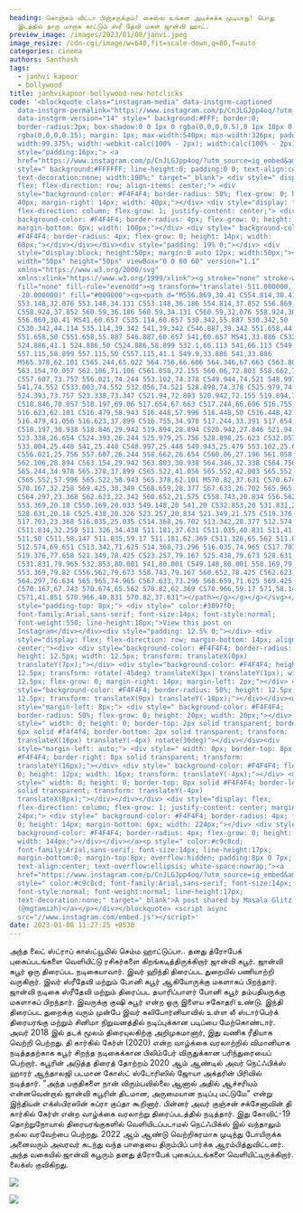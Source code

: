 ```yaml
---
heading: கொஞ்சம் விட்டா பிஞ்சுருக்கும்! சைஸ்ல உங்கள அடிச்சுக்க முடியாது! பொது
  இடத்தில் தாரு மாறாக காட்டும் ஸ்ரீ தேவி மகள் ஜான்வி ஹாட்.
preview_image: /images/2023/01/08/janvi.jpeg
image_resize: /cdn-cgi/image/w=640,fit=scale-down,q=80,f=auto
categories: cinema
authors: Santhosh
tags:
  - janhvi kapoor
  - bollywood
title: janhvikapoor-bollywood-new-hotclicks
code: '<blockquote class="instagram-media" data-instgrm-captioned
  data-instgrm-permalink="https://www.instagram.com/p/CnJLGJpp4oq/?utm_source=ig_embed&amp;utm_campaign=loading"
  data-instgrm-version="14" style=" background:#FFF; border:0;
  border-radius:3px; box-shadow:0 0 1px 0 rgba(0,0,0,0.5),0 1px 10px 0
  rgba(0,0,0,0.15); margin: 1px; max-width:540px; min-width:326px; padding:0;
  width:99.375%; width:-webkit-calc(100% - 2px); width:calc(100% - 2px);"><div
  style="padding:16px;"> <a
  href="https://www.instagram.com/p/CnJLGJpp4oq/?utm_source=ig_embed&amp;utm_campaign=loading"
  style=" background:#FFFFFF; line-height:0; padding:0 0; text-align:center;
  text-decoration:none; width:100%;" target="_blank"> <div style=" display:
  flex; flex-direction: row; align-items: center;"> <div
  style="background-color: #F4F4F4; border-radius: 50%; flex-grow: 0; height:
  40px; margin-right: 14px; width: 40px;"></div> <div style="display: flex;
  flex-direction: column; flex-grow: 1; justify-content: center;"> <div style="
  background-color: #F4F4F4; border-radius: 4px; flex-grow: 0; height: 14px;
  margin-bottom: 6px; width: 100px;"></div> <div style=" background-color:
  #F4F4F4; border-radius: 4px; flex-grow: 0; height: 14px; width:
  60px;"></div></div></div><div style="padding: 19% 0;"></div> <div
  style="display:block; height:50px; margin:0 auto 12px; width:50px;"><svg
  width="50px" height="50px" viewBox="0 0 60 60" version="1.1"
  xmlns="https://www.w3.org/2000/svg"
  xmlns:xlink="https://www.w3.org/1999/xlink"><g stroke="none" stroke-width="1"
  fill="none" fill-rule="evenodd"><g transform="translate(-511.000000,
  -20.000000)" fill="#000000"><g><path d="M556.869,30.41 C554.814,30.41
  553.148,32.076 553.148,34.131 C553.148,36.186 554.814,37.852 556.869,37.852
  C558.924,37.852 560.59,36.186 560.59,34.131 C560.59,32.076 558.924,30.41
  556.869,30.41 M541,60.657 C535.114,60.657 530.342,55.887 530.342,50
  C530.342,44.114 535.114,39.342 541,39.342 C546.887,39.342 551.658,44.114
  551.658,50 C551.658,55.887 546.887,60.657 541,60.657 M541,33.886 C532.1,33.886
  524.886,41.1 524.886,50 C524.886,58.899 532.1,66.113 541,66.113 C549.9,66.113
  557.115,58.899 557.115,50 C557.115,41.1 549.9,33.886 541,33.886
  M565.378,62.101 C565.244,65.022 564.756,66.606 564.346,67.663 C563.803,69.06
  563.154,70.057 562.106,71.106 C561.058,72.155 560.06,72.803 558.662,73.347
  C557.607,73.757 556.021,74.244 553.102,74.378 C549.944,74.521 548.997,74.552
  541,74.552 C533.003,74.552 532.056,74.521 528.898,74.378 C525.979,74.244
  524.393,73.757 523.338,73.347 C521.94,72.803 520.942,72.155 519.894,71.106
  C518.846,70.057 518.197,69.06 517.654,67.663 C517.244,66.606 516.755,65.022
  516.623,62.101 C516.479,58.943 516.448,57.996 516.448,50 C516.448,42.003
  516.479,41.056 516.623,37.899 C516.755,34.978 517.244,33.391 517.654,32.338
  C518.197,30.938 518.846,29.942 519.894,28.894 C520.942,27.846 521.94,27.196
  523.338,26.654 C524.393,26.244 525.979,25.756 528.898,25.623 C532.057,25.479
  533.004,25.448 541,25.448 C548.997,25.448 549.943,25.479 553.102,25.623
  C556.021,25.756 557.607,26.244 558.662,26.654 C560.06,27.196 561.058,27.846
  562.106,28.894 C563.154,29.942 563.803,30.938 564.346,32.338 C564.756,33.391
  565.244,34.978 565.378,37.899 C565.522,41.056 565.552,42.003 565.552,50
  C565.552,57.996 565.522,58.943 565.378,62.101 M570.82,37.631 C570.674,34.438
  570.167,32.258 569.425,30.349 C568.659,28.377 567.633,26.702 565.965,25.035
  C564.297,23.368 562.623,22.342 560.652,21.575 C558.743,20.834 556.562,20.326
  553.369,20.18 C550.169,20.033 549.148,20 541,20 C532.853,20 531.831,20.033
  528.631,20.18 C525.438,20.326 523.257,20.834 521.349,21.575 C519.376,22.342
  517.703,23.368 516.035,25.035 C514.368,26.702 513.342,28.377 512.574,30.349
  C511.834,32.258 511.326,34.438 511.181,37.631 C511.035,40.831 511,41.851
  511,50 C511,58.147 511.035,59.17 511.181,62.369 C511.326,65.562 511.834,67.743
  512.574,69.651 C513.342,71.625 514.368,73.296 516.035,74.965 C517.703,76.634
  519.376,77.658 521.349,78.425 C523.257,79.167 525.438,79.673 528.631,79.82
  C531.831,79.965 532.853,80.001 541,80.001 C549.148,80.001 550.169,79.965
  553.369,79.82 C556.562,79.673 558.743,79.167 560.652,78.425 C562.623,77.658
  564.297,76.634 565.965,74.965 C567.633,73.296 568.659,71.625 569.425,69.651
  C570.167,67.743 570.674,65.562 570.82,62.369 C570.966,59.17 571,58.147 571,50
  C571,41.851 570.966,40.831 570.82,37.631"></path></g></g></g></svg></div><div
  style="padding-top: 8px;"> <div style=" color:#3897f0;
  font-family:Arial,sans-serif; font-size:14px; font-style:normal;
  font-weight:550; line-height:18px;">View this post on
  Instagram</div></div><div style="padding: 12.5% 0;"></div> <div
  style="display: flex; flex-direction: row; margin-bottom: 14px; align-items:
  center;"><div> <div style="background-color: #F4F4F4; border-radius: 50%;
  height: 12.5px; width: 12.5px; transform: translateX(0px)
  translateY(7px);"></div> <div style="background-color: #F4F4F4; height:
  12.5px; transform: rotate(-45deg) translateX(3px) translateY(1px); width:
  12.5px; flex-grow: 0; margin-right: 14px; margin-left: 2px;"></div> <div
  style="background-color: #F4F4F4; border-radius: 50%; height: 12.5px; width:
  12.5px; transform: translateX(9px) translateY(-18px);"></div></div><div
  style="margin-left: 8px;"> <div style=" background-color: #F4F4F4;
  border-radius: 50%; flex-grow: 0; height: 20px; width: 20px;"></div> <div
  style=" width: 0; height: 0; border-top: 2px solid transparent; border-left:
  6px solid #f4f4f4; border-bottom: 2px solid transparent; transform:
  translateX(16px) translateY(-4px) rotate(30deg)"></div></div><div
  style="margin-left: auto;"> <div style=" width: 0px; border-top: 8px solid
  #F4F4F4; border-right: 8px solid transparent; transform:
  translateY(16px);"></div> <div style=" background-color: #F4F4F4; flex-grow:
  0; height: 12px; width: 16px; transform: translateY(-4px);"></div> <div
  style=" width: 0; height: 0; border-top: 8px solid #F4F4F4; border-left: 8px
  solid transparent; transform: translateY(-4px)
  translateX(8px);"></div></div></div> <div style="display: flex;
  flex-direction: column; flex-grow: 1; justify-content: center; margin-bottom:
  24px;"> <div style=" background-color: #F4F4F4; border-radius: 4px; flex-grow:
  0; height: 14px; margin-bottom: 6px; width: 224px;"></div> <div style="
  background-color: #F4F4F4; border-radius: 4px; flex-grow: 0; height: 14px;
  width: 144px;"></div></div></a><p style=" color:#c9c8cd;
  font-family:Arial,sans-serif; font-size:14px; line-height:17px;
  margin-bottom:0; margin-top:8px; overflow:hidden; padding:8px 0 7px;
  text-align:center; text-overflow:ellipsis; white-space:nowrap;"><a
  href="https://www.instagram.com/p/CnJLGJpp4oq/?utm_source=ig_embed&amp;utm_campaign=loading"
  style=" color:#c9c8cd; font-family:Arial,sans-serif; font-size:14px;
  font-style:normal; font-weight:normal; line-height:17px;
  text-decoration:none;" target="_blank">A post shared by Masala Glitz
  (@mgtamizh)</a></p></div></blockquote> <script async
  src="//www.instagram.com/embed.js"></script>'
date: 2023-01-08 11:27:25 +0530
---
```

அந்த லைட் ஸ்ட்ராப் காஸ்ட்யூமில் செம்ம ஹாட்டுப்பா.. தனது த்ரோபேக் புகைப்படங்களை வெளியிட்டு ரசிகர்களை கிறங்கடித்திருக்கிறார் ஜான்வி கபூர்.
ஜான்வி கபூர் ஒரு திரைப்பட நடிகையாவார். இவர் ஹிந்தி திரைப்பட துறையில் பணியாற்றி வருகிறார். இவர் ஸ்ரீதேவி மற்றும் போனி கபூர் ஆகியோருக்கு மகளாகப் பிறந்தார்.
ஜான்வி நடிகை ஸ்ரீதேவி மற்றும் திரைப்பட தயாரிப்பாளர் போனி கபூர் தம்பதியருக்கு மகளாகப் பிறந்தார். இவருக்கு குஷி கபூர் என்ற ஒரு இளைய சகோதரி உண்டு. இந்தி திரைப்பட துறைக்கு வரும் முன்பே இவர் கலிபோர்னியாவில் உள்ள லீ ஸ்டார்பெர்க் திரையரங்கு மற்றும் சினிமா நிறுவனத்தில் நடிப்புக்கான படிப்பை மேற்கொண்டார்.
அவர் 2018 இல் தடக் மூலம் திரையுலகிற்கு அறிமுகமானார், இது வணிக ரீதியாக வெற்றி பெற்றது. தி கார்கில் கேர்ள் (2020) என்ற வாழ்க்கை வரலாற்றில் விமானியாக நடித்ததற்காக கபூர் சிறந்த நடிகைக்கான பிலிம்பேர் விருதுக்கான பரிந்துரையைப் பெற்றார்.
கபூரின் அடுத்த திரைத் தோற்றம் 2020 ஆம் ஆண்டில் அவர் நெட்ஃபிக்ஸ் ஹாரர் ஆந்தாலஜி படமான கோஸ்ட் ஸ்டோரிஸில் ஜோயா அக்தரின் பிரிவில் நடித்தார். "அந்த பகுதிகளை நான் விரும்பவில்லை ஆனால் அதில் ஆச்சரியம் என்னவென்றால் ஜான்வி கபூரின் திடமான, அருமையான நடிப்பு மட்டுமே" என்று இந்தியன் எக்ஸ்பிரஸின் சுப்ரா குப்தா கூறினார்.  பின்னர் அவர் குஞ்சன் சக்சேனாவின் தி கார்கில் கேர்ள் என்ற வாழ்க்கை வரலாற்று திரைப்படத்தில் நடித்தார். இது கோவிட்-19 தொற்றுநோயால் திரையரங்குகளில் வெளியிடப்படாமல் நெட்ஃபிக்ஸ் இல் வந்தாலும் நல்ல வரவேற்பை பெற்றது. 
2022 ஆம் ஆண்டு வெற்றிகரமாக முடிந்து போயிருக்க அனைவரும் அவரவர் கடந்து வந்த பாதையை திரும்பிப் பார்க்க ஆரம்பித்துவிட்டனர். அந்த வகையில் ஜான்வி கபூரும் தனது த்ரோபேக் புகைப்படங்களை வெளியிட்டிருக்கிறார். லைக்ஸ் குவிகிறது.

![](/images/2023/01/08/janhvikapoor-bollywood-new-hotclicks.jpeg)

![](/images/2023/01/08/janhvikapoor-bollywood-new-hotclicks2.jpeg)